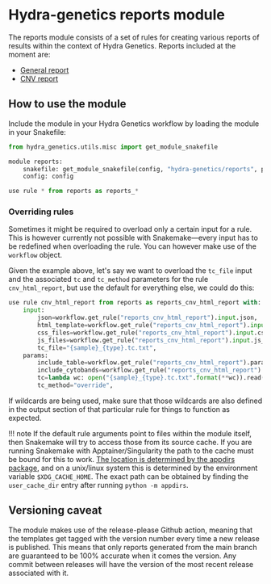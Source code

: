 # Hydra-genetics reports module

The reports module consists of a set of rules for creating various reports of results within the context of Hydra Genetics. Reports included at the moment are:

- [General report](/general_report)
- [CNV report](/cnv_report)

## How to use the module

Include the module in your Hydra Genetics workflow by loading the module in your Snakefile:

```python
from hydra_genetics.utils.misc import get_module_snakefile

module reports:
    snakefile: get_module_snakefile(config, "hydra-genetics/reports", path="workflow/Snakefile", tag="v0.2.0")
    config: config

use rule * from reports as reports_*
```

### Overriding rules

Sometimes it might be required to overload only a certain input for a rule. This is however currently not possible with Snakemake&mdash;every input has to be redefined when overloading the rule. You can however make use of the `workflow` object.

Given the example above, let's say we want to overload the `tc_file` input and the associated `tc` and `tc_method` parameters for the rule `cnv_html_report`, but use the default for everything else, we could do this:

```python
use rule cnv_html_report from reports as reports_cnv_html_report with:
    input:
        json=workflow.get_rule("reports_cnv_html_report").input.json,
        html_template=workflow.get_rule("reports_cnv_html_report").input.html_template,
        css_files=workflow.get_rule("reports_cnv_html_report").input.css_files,
        js_files=workflow.get_rule("reports_cnv_html_report").input.js_files,
        tc_file="{sample}_{type}.tc.txt",
    params:
        include_table=workflow.get_rule("reports_cnv_html_report").params.include_table,
        include_cytobands=workflow.get_rule("reports_cnv_html_report").params.include_cytobands,
        tc=lambda wc: open("{sample}_{type}.tc.txt".format(**wc)).read().strip(),
        tc_method="override",
```

If wildcards are being used, make sure that those wildcards are also defined in the output section of that particular rule for things to function as expected.

!!! note
    If the default rule arguments point to files within the module itself, then Snakemake will try to access those from its source cache. If you are running Snakemake with Apptainer/Singularity the path to the cache must be bound for this to work. [The location is determined by the appdirs package](https://snakemake.readthedocs.io/en/stable/executing/cli.html#important-environment-variables), and on a unix/linux system this is determined by the environment variable `$XDG_CACHE_HOME`. The exact path can be obtained by finding the `user_cache_dir` entry after running `python -m appdirs`.

## Versioning caveat

The module makes use of the release-please Github action, meaning that the templates get tagged with the version number every time a new release is published. This means that only reports generated from the main branch are guaranteed to be 100% accurate when it comes the version. Any commit between releases will have the version of the most recent release associated with it.
